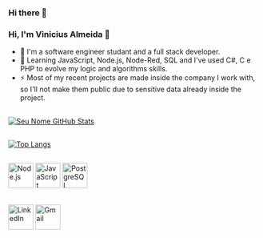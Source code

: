 ### Hi there 👋

<!--
**ViniciusAlmeid4/ViniciusAlmeid4** is a ✨ _special_ ✨ repository because its `README.md` (this file) appears on your GitHub profile.

Here are some ideas to get you started:

- 🔭 I’m currently working on ...
- 🌱 I’m currently learning ...
- 👯 I’m looking to collaborate on ...
- 🤔 I’m looking for help with ...
- 💬 Ask me about ...
- 📫 How to reach me: ...
- 😄 Pronouns: ...
- ⚡ Fun fact: ...
-->

### Hi, I'm Vinicius Almeida 👋

- 🔭 I'm a software engineer studant and a full stack developer.
- 🌱 Learning JavaScript, Node.js, Node-Red, SQL and I've used C#, C e PHP to evolve my logic and algorithms skills.
- ⚡ Most of my recent projects are made inside the company I work with, so I'll not make them public due to sensitive data already inside the project.

##
[![Seu Nome GitHub Stats](https://github-readme-stats.vercel.app/api?username=ViniciusAlmeid4&show_icons=true&theme=merko )](https://github.com/ViniciusAlmeid4)

##
[![Top Langs](https://github-readme-stats.vercel.app/api/top-langs/?username=ViniciusAlmeid4&layout=compact&theme=merko )](https://github.com/ViniciusAlmeid4)

##
[<img src="https://img.icons8.com/color/96/000000/nodejs.png" alt="Node.js" width="50">](https://nodejs.org/)
[<img src="https://img.icons8.com/color/96/000000/javascript.png" alt="JavaScript" width="50">](https://www.javascript.com/)
[<img src="https://img.icons8.com/color/96/000000/postgreesql.png" alt="PostgreSQL" width="50">](https://www.postgresql.org/)


##
 [<img src="https://img.icons8.com/color/96/000000/linkedin.png" alt="LinkedIn" width="50"/>](https://www.linkedin.com/in/vinicius-blumle-silva-planas-de-almeida-440041279/)
 [<img src="https://img.icons8.com/color/96/000000/gmail.png" alt="Gmail" width="50"/>](mailto:cmpalmeidaa@gmail.com)
